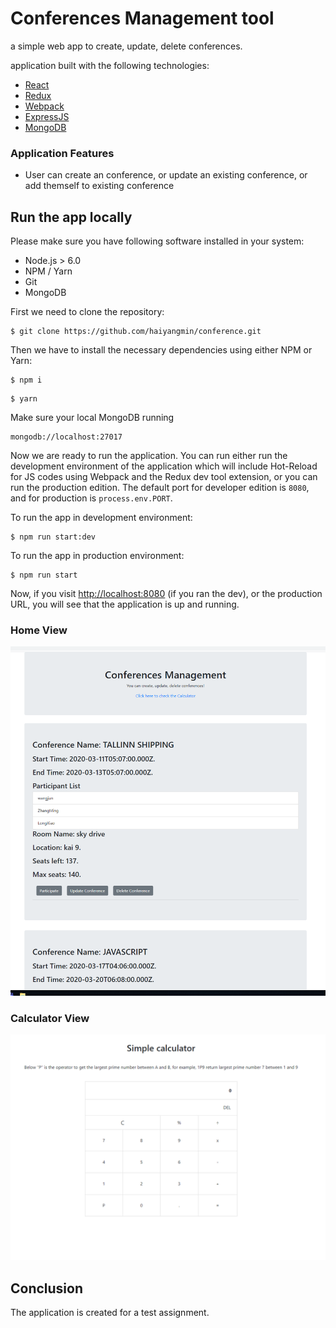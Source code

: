# Conferences Management tool
a simple web app to create, update, delete conferences.


application built with the following technologies:
* [React](https://facebook.github.io/react/)
* [Redux](http://redux.js.org/)
* [Webpack](https://webpack.js.org/)
* [ExpressJS](https://expressjs.com/)
* [MongoDB](https://www.mongodb.com/)

### Application Features
* User can create an conference, or update an existing conference, or add themself to existing conference


## Run the app locally

Please make sure you have following software installed in your system:
* Node.js > 6.0
* NPM / Yarn
* Git
* MongoDB

First we need to clone the repository:
```
$ git clone https://github.com/haiyangmin/conference.git
```

Then we have to install the necessary dependencies using either NPM or Yarn:
```
$ npm i
```
```
$ yarn
```


Make sure your local MongoDB running
```
mongodb://localhost:27017
```

Now we are ready to run the application. You can run either run the development environment of the application which will include Hot-Reload for JS codes using Webpack and the Redux dev tool extension, or you can run the production edition. The default port for developer edition is `8080`, and for production is `process.env.PORT`.

To run the app in development environment:
```
$ npm run start:dev
```

To run the app in production environment:
```
$ npm run start
```

Now, if you visit [http://localhost:8080](http://localhost:8080) (if you ran the dev), or the production URL, you will see that the application is up and running.

### Home View
![home view](./docs/12.png)

### Calculator View
![admin view](./docs/11.png)


## Conclusion
The application is created for a test assignment.
